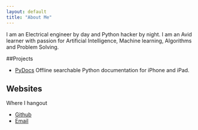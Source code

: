 ```yaml
---
layout: default
title: "About Me"
---
```



I am an Electrical engineer by day and Python hacker by night. I am an Avid learner with passion for Artificial Intelligence, Machine learning, Algorithms and Problem Solving. 


##Projects

* [PyDocs](https://itunes.apple.com/us/app/pydocs/id747985884?ls=1&mt=8) Offline searchable Python documentation for iPhone and iPad.


## Websites
Where I hangout

* [Github]()
* [Email]()

<!-- ## MOOCS
Massive Open Online Courses:

* [Google Power Searching](http://www.powersearchingwithgoogle.com/), October, 2012
* [Machine Learning](https://www.coursera.org/course/ml),  Stanford, March, 2013
* [Try R: Code School](http://tryr.codeschool.com/),  R programming Langauage, October, 2013
-->

</div>